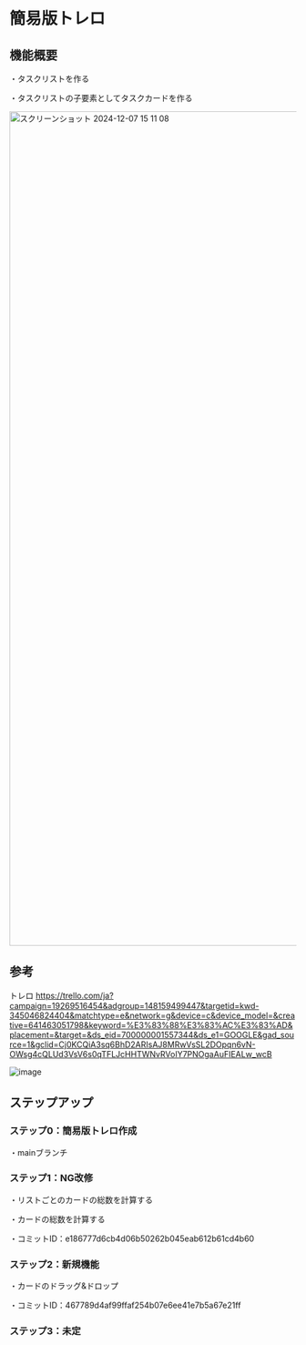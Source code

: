 # 簡易版トレロ

## 機能概要

・タスクリストを作る

・タスクリストの子要素としてタスクカードを作る

<img width="1466" alt="スクリーンショット 2024-12-07 15 11 08" src="https://github.com/user-attachments/assets/4b0c2e0c-2fec-4604-91a5-0bc4c09a8ad5">


## 参考
トレロ
https://trello.com/ja?campaign=19269516454&adgroup=148159499447&targetid=kwd-345046824404&matchtype=e&network=g&device=c&device_model=&creative=641463051798&keyword=%E3%83%88%E3%83%AC%E3%83%AD&placement=&target=&ds_eid=700000001557344&ds_e1=GOOGLE&gad_source=1&gclid=Cj0KCQiA3sq6BhD2ARIsAJ8MRwVsSL2DOpqn6vN-OWsg4cQLUd3VsV6s0qTFLJcHHTWNvRVoIY7PNOgaAuFIEALw_wcB

![image](https://github.com/user-attachments/assets/a39cbf37-76e9-4c2a-9cce-7ada41121e90)

## ステップアップ

### ステップ0：簡易版トレロ作成

・mainブランチ

### ステップ1：NG改修

・リストごとのカードの総数を計算する

・カードの総数を計算する

・コミットID：e186777d6cb4d06b50262b045eab612b61cd4b60

### ステップ2：新規機能

・カードのドラッグ&ドロップ

・コミットID：467789d4af99ffaf254b07e6ee41e7b5a67e21ff

### ステップ3：未定





